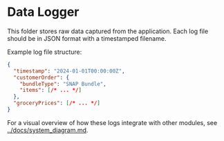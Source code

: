 # Data Logger

This folder stores raw data captured from the application. Each log file should be in JSON format with a timestamped filename.

Example log file structure:
```json
{
  "timestamp": "2024-01-01T00:00:00Z",
  "customerOrder": {
    "bundleType": "SNAP Bundle",
    "items": [/* ... */]
  },
  "groceryPrices": [/* ... */]
}
```

For a visual overview of how these logs integrate with other modules, see [../docs/system_diagram.md](../docs/system_diagram.md).
